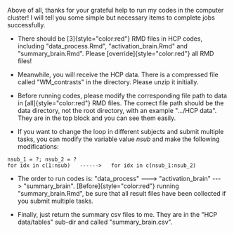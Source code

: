 Above of all, thanks for your grateful help to run my codes in the computer cluster! I will tell you some simple but necessary items to complete jobs successfully.

-   There should be [3]{style="color:red"} RMD files in HCP codes, including "data_process.Rmd", "activation_brain.Rmd" and "summary_brain.Rmd". Please [override]{style="color:red"} all RMD files!

-   Meanwhile, you will receive the HCP data. There is a compressed file called "WM_contrasts" in the directory. Please unzip it initially.

-   Before running codes, please modify the corresponding file path to data in [all]{style="color:red"} RMD files. The correct file path should be the data directory, not the root directory, with an example ".../HCP data". They are in the top block and you can see them easily.

-   If you want to change the loop in different subjects and submit multiple tasks, you can modify the variable value *nsub* and make the following modifications:

```         
nsub_1 = ?; nsub_2 = ?
for idx in c(1:nsub)   ------>   for idx in c(nsub_1:nsub_2)
```

-   The order to run codes is: "data_process" ---\> "activation_brain" ---\> "summary_brain". [Before]{style="color:red"} running "summary_brain.Rmd", be sure that all result files have been collected if you submit multiple tasks.

-   Finally, just return the summary csv files to me. They are in the "HCP data/tables" sub-dir and called "summary_brain.csv".

